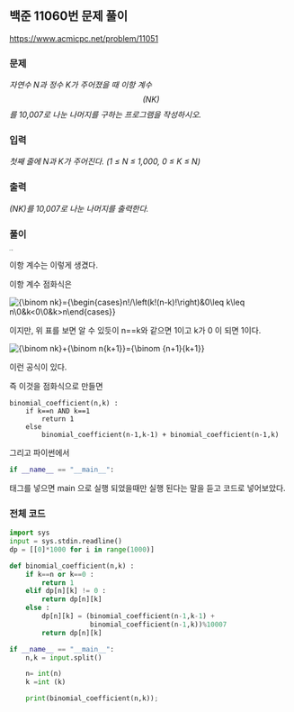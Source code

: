 ## 백준 11060번 문제 풀이

https://www.acmicpc.net/problem/11051

### 문제

*자연수 N과 정수 K가 주어졌을 때 이항 계수 $$(NK)$$를 10,007로 나눈 나머지를 구하는 프로그램을 작성하시오.*

### 입력

*첫째 줄에 N과 K가 주어진다. (1 ≤ N ≤ 1,000, 0 ≤ K ≤ N)*



### 출력

 *(NK)를 10,007로 나눈 나머지를 출력한다.*





### 풀이

<img src="https://upload.wikimedia.org/wikipedia/commons/thumb/f/f6/Pascal%27s_triangle_5.svg/1280px-Pascal%27s_triangle_5.svg.png" alt="그림" style="zoom:15%;" />



이항 계수는 이렇게 생겼다.

이항 계수 점화식은

![{\binom  nk}={\begin{cases}n!/\left(k!(n-k)!\right)&0\leq k\leq n\\0&k<0\\0&k>n\end{cases}}](https://wikimedia.org/api/rest_v1/media/math/render/svg/af575850eec19a2efa2ac71d38c3a4c7af88bf5d)

이지만, 위 표를 보면 알 수 있듯이 n==k와 같으면 1이고 k가 0 이 되면 1이다.

![{\binom  nk}+{\binom  n{k+1}}={\binom  {n+1}{k+1}}](https://wikimedia.org/api/rest_v1/media/math/render/svg/3027846f5d02235fd0759030edbeae293b76d2e7)

이런 공식이 있다.

즉 이것을 점화식으로 만들면

```pseudocode
binomial_coefficient(n,k) :
	if k==n AND k==1 
		return 1
	else
		binomial_coefficient(n-1,k-1) + binomial_coefficient(n-1,k)
```



그리고 파이썬에서

``` python
if __name__ == "__main__":
```

태그를 넣으면 main 으로 실행 되었을때만 실행 된다는 말을 듣고 코드로 넣어보았다.



### 전체 코드

```python
import sys
input = sys.stdin.readline()
dp = [[0]*1000 for i in range(1000)]

def binomial_coefficient(n,k) :
    if k==n or k==0 :
        return 1
    elif dp[n][k] != 0 :
        return dp[n][k]
    else :
        dp[n][k] = (binomial_coefficient(n-1,k-1) + 
                    binomial_coefficient(n-1,k))%10007
        return dp[n][k]

if __name__ == "__main__":
    n,k = input.split()

    n= int(n)
    k =int (k)

    print(binomial_coefficient(n,k));
```

